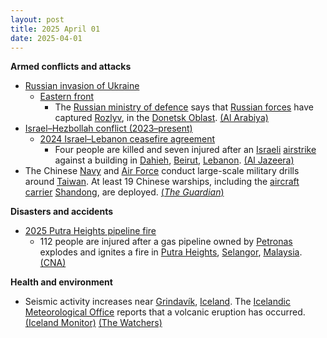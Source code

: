 ```yaml
---
layout: post
title: 2025 April 01
date: 2025-04-01
---
```



**Armed conflicts and attacks**

* [Russian invasion of Ukraine](https://en.wikipedia.org/wiki/Russian_invasion_of_Ukraine "Russian invasion of Ukraine")
  + [Eastern front](https://en.wikipedia.org/wiki/Eastern_front_of_the_Russian_invasion_of_Ukraine "Eastern front of the Russian invasion of Ukraine")
    - The [Russian ministry of defence](https://en.wikipedia.org/wiki/Ministry_of_Defence_%28Russia%29 "Ministry of Defence (Russia)") says that [Russian forces](https://en.wikipedia.org/wiki/Armed_forces_of_Russia "Armed forces of Russia") have captured [Rozlyv](/w/index.php?title=Rozlyv&action=edit&redlink=1 "Rozlyv (page does not exist)"), in the [Donetsk Oblast](https://en.wikipedia.org/wiki/Donetsk_Oblast "Donetsk Oblast"). [(Al Arabiya)](https://english.alarabiya.net/News/world/2025/04/01/russian-army-says-it-captures-village-in-eastern-ukraine)
* [Israel–Hezbollah conflict (2023–present)](https://en.wikipedia.org/wiki/Israel%E2%80%93Hezbollah_conflict_%282023%E2%80%93present%29 "Israel–Hezbollah conflict (2023–present)")
  + [2024 Israel–Lebanon ceasefire agreement](https://en.wikipedia.org/wiki/2024_Israel%E2%80%93Lebanon_ceasefire_agreement "2024 Israel–Lebanon ceasefire agreement")
    - Four people are killed and seven injured after an [Israeli](https://en.wikipedia.org/wiki/Israel "Israel") [airstrike](https://en.wikipedia.org/wiki/Airstrike "Airstrike") against a building in [Dahieh](https://en.wikipedia.org/wiki/Dahieh "Dahieh"), [Beirut](https://en.wikipedia.org/wiki/Beirut "Beirut"), [Lebanon](https://en.wikipedia.org/wiki/Lebanon "Lebanon"). [(Al Jazeera)](https://www.aljazeera.com/news/2025/4/1/israel-bombs-lebanons-beirut-again-testing-fragile-truce-with-hezbollah)
* The Chinese [Navy](https://en.wikipedia.org/wiki/Chinese_Navy "Chinese Navy") and [Air Force](https://en.wikipedia.org/wiki/Chinese_Air_Force "Chinese Air Force") conduct large-scale military drills around [Taiwan](https://en.wikipedia.org/wiki/Taiwan "Taiwan"). At least 19 Chinese warships, including the [aircraft carrier](https://en.wikipedia.org/wiki/Aircraft_carrier "Aircraft carrier") [Shandong](https://en.wikipedia.org/wiki/Chinese_aircraft_carrier_Shandong "Chinese aircraft carrier Shandong"), are deployed. [(*The Guardian*)](https://www.theguardian.com/world/2025/apr/01/china-launches-surprise-military-drills-around-taiwan)

**Disasters and accidents**

* [2025 Putra Heights pipeline fire](https://en.wikipedia.org/wiki/2025_Putra_Heights_pipeline_fire "2025 Putra Heights pipeline fire")
  + 112 people are injured after a gas pipeline owned by [Petronas](https://en.wikipedia.org/wiki/Petronas "Petronas") explodes and ignites a fire in [Putra Heights](https://en.wikipedia.org/wiki/Putra_Heights "Putra Heights"), [Selangor](https://en.wikipedia.org/wiki/Selangor "Selangor"), [Malaysia](https://en.wikipedia.org/wiki/Malaysia "Malaysia"). [(CNA)](https://www.channelnewsasia.com/asia/puchong-petronas-malaysia-fire-injured-hospitalised-5036801)

**Health and environment**

* Seismic activity increases near [Grindavík](https://en.wikipedia.org/wiki/Grindav%C3%ADk "Grindavík"), [Iceland](https://en.wikipedia.org/wiki/Iceland "Iceland"). The [Icelandic Meteorological Office](https://en.wikipedia.org/wiki/Icelandic_Meteorological_Office "Icelandic Meteorological Office") reports that a volcanic eruption has occurred. [(Iceland Monitor)](https://icelandmonitor.mbl.is/news/news/2025/03/28/seismic_activity_increases_near_grindavik_eruption_/) [(The Watchers)](https://watchers.news/2025/04/01/volcanic-eruption-reported-near-grindavik-iceland/)
